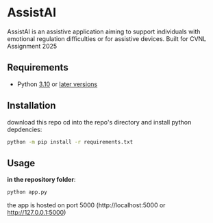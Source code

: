 # AssistAI
AssistAI is an assistive application aiming to support individuals with emotional regulation difficulties or for assistive devices.
Built for CVNL Assignment 2025

## Requirements
- Python [3.10](https://www.python.org/downloads/release/python-310/) or [later versions](https://www.python.org/downloads/)

## Installation
download this repo 
cd into the repo's directory and install python depdencies:
```bash
python -m pip install -r requirements.txt
```

## Usage
**in the repository folder**:
```bash
python app.py
```

the app is hosted on port 5000 (http://localhost:5000 or http://127.0.0.1:5000)
